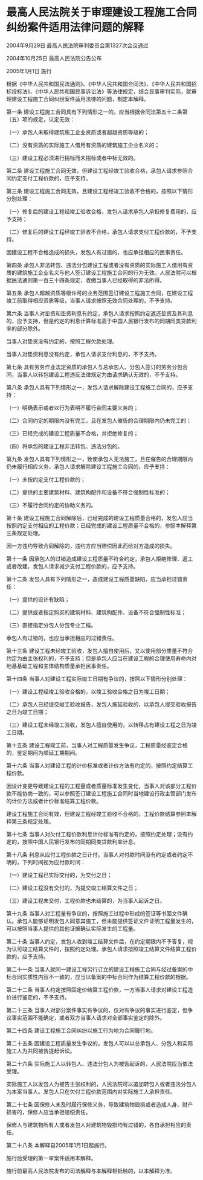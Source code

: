 # 最高人民法院关于审理建设工程施工合同纠纷案件适用法律问题的解释

2004年9月29日 最高人民法院审判委员会第1327次会议通过

2004年10月25日 最高人民法院公告公布

2005年1月1日 施行

<!-- INFO END -->

根据《中华人民共和国民法通则》、《中华人民共和国合同法》、《中华人民共和国招标投标法》、《中华人民共和国民事诉讼法》等法律规定，结合民事审判实际，就审理建设工程施工合同纠纷案件适用法律的问题，制定本解释。

第一条 建设工程施工合同具有下列情形之一的，应当根据合同法第五十二条第（五）项的规定，认定无效：

（一）承包人未取得建筑施工企业资质或者超越资质等级的；

（二）没有资质的实际施工人借用有资质的建筑施工企业名义的；

（三）建设工程必须进行招标而未招标或者中标无效的。

第二条 建设工程施工合同无效，但建设工程经竣工验收合格，承包人请求参照合同约定支付工程价款的，应予支持。

第三条 建设工程施工合同无效，且建设工程经竣工验收不合格的，按照以下情形分别处理：

（一）修复后的建设工程经竣工验收合格，发包人请求承包人承担修复费用的，应予支持；

（二）修复后的建设工程经竣工验收不合格，承包人请求支付工程价款的，不予支持。

因建设工程不合格造成的损失，发包人有过错的，也应承担相应的民事责任。

第四条 承包人非法转包、违法分包建设工程或者没有资质的实际施工人借用有资质的建筑施工企业名义与他人签订建设工程施工合同的行为无效。人民法院可以根据民法通则第一百三十四条规定，收缴当事人已经取得的非法所得。

第五条 承包人超越资质等级许可的业务范围签订建设工程施工合同，在建设工程竣工前取得相应资质等级，当事人请求按照无效合同处理的，不予支持。

第六条 当事人对垫资和垫资利息有约定，承包人请求按照约定返还垫资及其利息的，应予支持，但是约定的利息计算标准高于中国人民银行发布的同期同类贷款利率的部分除外。

当事人对垫资没有约定的，按照工程欠款处理。

当事人对垫资利息没有约定，承包人请求支付利息的，不予支持。

第七条 具有劳务作业法定资质的承包人与总承包人、分包人签订的劳务分包合同，当事人以转包建设工程违反法律规定为由请求确认无效的，不予支持。

第八条 承包人具有下列情形之一，发包人请求解除建设工程施工合同的，应予支持：

（一）明确表示或者以行为表明不履行合同主要义务的；

（二）合同约定的期限内没有完工，且在发包人催告的合理期限内仍未完工的；

（三）已经完成的建设工程质量不合格，并拒绝修复的；

（四）将承包的建设工程非法转包、违法分包的。

第九条 发包人具有下列情形之一，致使承包人无法施工，且在催告的合理期限内仍未履行相应义务，承包人请求解除建设工程施工合同的，应予支持：

（一）未按约定支付工程价款的；

（二）提供的主要建筑材料、建筑构配件和设备不符合强制性标准的；

（三）不履行合同约定的协助义务的。

第十条 建设工程施工合同解除后，已经完成的建设工程质量合格的，发包人应当按照约定支付相应的工程价款；已经完成的建设工程质量不合格的，参照本解释第三条规定处理。

因一方违约导致合同解除的，违约方应当赔偿因此而给对方造成的损失。

第十一条 因承包人的过错造成建设工程质量不符合约定，承包人拒绝修理、返工或者改建，发包人请求减少支付工程价款的，应予支持。

第十二条 发包人具有下列情形之一，造成建设工程质量缺陷，应当承担过错责任：

（一）提供的设计有缺陷；

（二）提供或者指定购买的建筑材料、建筑构配件、设备不符合强制性标准；

（三）直接指定分包人分包专业工程。

承包人有过错的，也应当承担相应的过错责任。

第十三条 建设工程未经竣工验收，发包人擅自使用后，又以使用部分质量不符合约定为由主张权利的，不予支持；但是承包人应当在建设工程的合理使用寿命内对地基基础工程和主体结构质量承担民事责任。

第十四条 当事人对建设工程实际竣工日期有争议的，按照以下情形分别处理：

（一）建设工程经竣工验收合格的，以竣工验收合格之日为竣工日期；

（二）承包人已经提交竣工验收报告，发包人拖延验收的，以承包人提交验收报告之日为竣工日期；

（三）建设工程未经竣工验收，发包人擅自使用的，以转移占有建设工程之日为竣工日期。

第十五条 建设工程竣工前，当事人对工程质量发生争议，工程质量经鉴定合格的，鉴定期间为顺延工期期间。

第十六条 当事人对建设工程的计价标准或者计价方法有约定的，按照约定结算工程价款。

因设计变更导致建设工程的工程量或者质量标准发生变化，当事人对该部分工程价款不能协商一致的，可以参照签订建设工程施工合同时当地建设行政主管部门发布的计价方法或者计价标准结算工程价款。

建设工程施工合同有效，但建设工程经竣工验收不合格的，工程价款结算参照本解释第三条规定处理。

第十七条 当事人对欠付工程价款利息计付标准有约定的，按照约定处理；没有约定的，按照中国人民银行发布的同期同类贷款利率计息。

第十八条 利息从应付工程价款之日计付。当事人对付款时间没有约定或者约定不明的，下列时间视为应付款时间：

（一）建设工程已实际交付的，为交付之日；

（二）建设工程没有交付的，为提交竣工结算文件之日；

（三）建设工程未交付，工程价款也未结算的，为当事人起诉之日。

第十九条 当事人对工程量有争议的，按照施工过程中形成的签证等书面文件确认。承包人能够证明发包人同意其施工，但未能提供签证文件证明工程量发生的，可以按照当事人提供的其他证据确认实际发生的工程量。

第二十条 当事人约定，发包人收到竣工结算文件后，在约定期限内不予答复，视为认可竣工结算文件的，按照约定处理。承包人请求按照竣工结算文件结算工程价款的，应予支持。

第二十一条 当事人就同一建设工程另行订立的建设工程施工合同与经过备案的中标合同实质性内容不一致的，应当以备案的中标合同作为结算工程价款的根据。

第二十二条 当事人约定按照固定价结算工程价款，一方当事人请求对建设工程造价进行鉴定的，不予支持。

第二十三条 当事人对部分案件事实有争议的，仅对有争议的事实进行鉴定，但争议事实范围不能确定，或者双方当事人请求对全部事实鉴定的除外。

第二十四条 建设工程施工合同纠纷以施工行为地为合同履行地。

第二十五条 因建设工程质量发生争议的，发包人可以以总承包人、分包人和实际施工人为共同被告提起诉讼。

第二十六条 实际施工人以转包人、违法分包人为被告起诉的，人民法院应当依法受理。

实际施工人以发包人为被告主张权利的，人民法院可以追加转包人或者违法分包人为本案当事人。发包人只在欠付工程价款范围内对实际施工人承担责任。

第二十七条 因保修人未及时履行保修义务，导致建筑物毁损或者造成人身、财产损害的，保修人应当承担赔偿责任。

保修人与建筑物所有人或者发包人对建筑物毁损均有过错的，各自承担相应的责任。

第二十八条 本解释自2005年1月1日起施行。

施行后受理的第一审案件适用本解释。

施行前最高人民法院发布的司法解释与本解释相抵触的，以本解释为准。